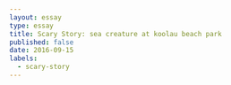 ```yaml
---
layout: essay
type: essay
title: Scary Story: sea creature at koolau beach park
published: false
date: 2016-09-15
labels:
  - scary-story
---
```

